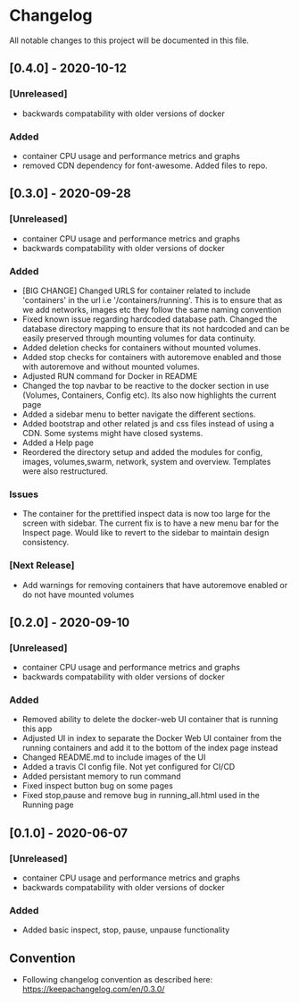 # Changelog

All notable changes to this project will be documented in this file.

## [0.4.0] - 2020-10-12

### [Unreleased]
- backwards compatability with older versions of docker

### Added
- container CPU usage and performance metrics and graphs
- removed CDN dependency for font-awesome. Added files to repo. 

## [0.3.0] - 2020-09-28

### [Unreleased]

- container CPU usage and performance metrics and graphs
- backwards compatability with older versions of docker

### Added
- [BIG CHANGE] Changed URLS for container related to include 'containers' in the url i.e '/containers/running'. This is to ensure that as we add networks, images etc they follow the same naming convention
- Fixed known issue regarding hardcoded database path. Changed the database directory mapping to ensure that its not hardcoded and can be easily preserved through mounting volumes for data continuity.
- Added deletion checks for containers without mounted volumes.
- Added stop checks for containers with autoremove enabled and those with autoremove and without mounted volumes.
- Adjusted RUN command for Docker in README
- Changed the top navbar to be reactive to the docker section in use (Volumes, Containers, Config etc). Its also now highlights the current page
- Added a sidebar menu to better navigate the different sections.
- Added bootstrap and other related js and css files instead of using a CDN. Some systems might have closed systems.
- Added a Help page
- Reordered the directory setup and added the modules for config, images, volumes,swarm, network, system and overview. Templates were also restructured.

### Issues
- The container for the prettified inspect data is now too large for the screen with sidebar. The current fix is to have a new menu bar for the  Inspect page. Would like to revert to the sidebar to maintain design consistency.

### [Next Release]
- Add warnings for removing containers that have autoremove enabled or do not have mounted volumes

## [0.2.0] - 2020-09-10

### [Unreleased]

- container CPU usage and performance metrics and graphs
- backwards compatability with older versions of docker

### Added

- Removed ability to delete the docker-web UI container that is running this app
- Adjusted UI in index to separate the Docker Web UI container from the running containers and add it to the bottom of the index page instead
- Changed README.md to include images of the UI
- Added a travis CI config file. Not yet configured for CI/CD
- Added persistant memory to run command
- Fixed inspect button bug on some pages
- Fixed stop,pause and remove bug in running_all.html used in the Running page

## [0.1.0] - 2020-06-07

### [Unreleased]

- container CPU usage and performance metrics and graphs
- backwards compatability with older versions of docker

### Added

- Added basic inspect, stop, pause, unpause functionality

## Convention

- Following changelog convention as described here: https://keepachangelog.com/en/0.3.0/